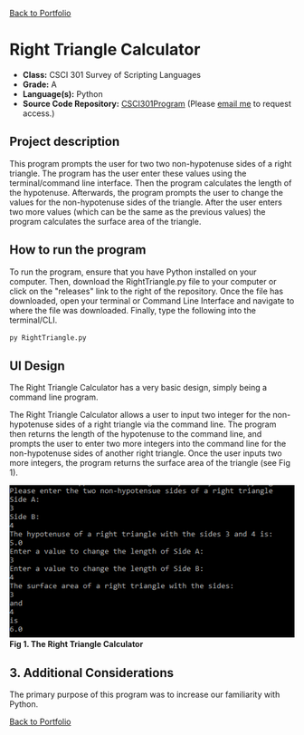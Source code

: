 [Back to Portfolio](./)

Right Triangle Calculator
===============

-   **Class:** CSCI 301 Survey of Scripting Languages
-   **Grade:** A
-   **Language(s):** Python
-   **Source Code Repository:** [CSCI301Program](https://github.com/DylanAKelly/CSCI301Program)
  (Please [email me](mailto:dakelly@csustudent.net?subject=GitHub%20Access) to request access.)

## Project description

This program prompts the user for two two non-hypotenuse sides of a right triangle. The program has the user enter these values using the terminal/command line interface. Then the program calculates the length of the hypotenuse. Afterwards, the program prompts the user to change the values for the non-hypotenuse sides of the triangle. After the user enters two more values (which can be the same as the previous values) the program calculates the surface area of the triangle. 

## How to run the program

To run the program, ensure that you have Python installed on your computer. Then, download the RightTriangle.py file to your computer or click on the "releases" link to the right of the repository. Once the file has downloaded, open your terminal or Command Line Interface and navigate to where the file was downloaded. Finally, type the following into the terminal/CLI. 

```bash
py RightTriangle.py
```

## UI Design

The Right Triangle Calculator has a very basic design, simply being a command line program.

The Right Triangle Calculator allows a user to input two integer for the non-hypotenuse sides of a right triangle via the command line. The program then returns the length of the hypotenuse to the command line, and prompts the user to enter two more integers into the command line for the non-hypotenuse sides of another right triangle. Once the user inputs two more integers, the program returns the surface area of the triangle (see Fig 1).

![screenshot](images/RightTriFig1.PNG)  
**Fig 1. The Right Triangle Calculator**


## 3. Additional Considerations

The primary purpose of this program was to increase our familiarity with Python. 

[Back to Portfolio](./)
